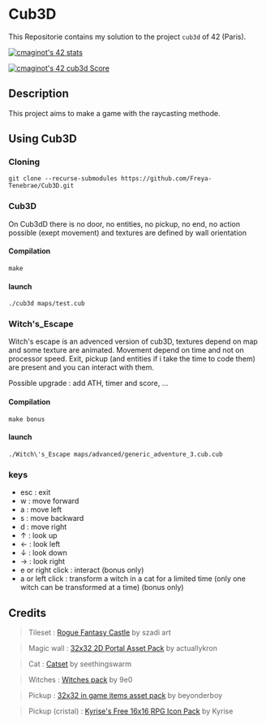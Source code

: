# Cub3D

This Repositorie contains my solution to the project `cub3d` of 42 (Paris).

[![cmaginot's 42 stats](https://badge42.vercel.app/api/v2/cl1s5sord008509mlo7xr33zy/stats?cursusId=21&coalitionId=45)](https://github.com/JaeSeoKim/badge42)

[![cmaginot's 42 cub3d Score](https://badge42.vercel.app/api/v2/cl1s5sord008509mlo7xr33zy/project/2580204)](https://github.com/JaeSeoKim/badge42)

## Description

This project aims to make a game with the raycasting methode.

## Using Cub3D

### Cloning

```shell
git clone --recurse-submodules https://github.com/Freya-Tenebrae/Cub3D.git
```

### Cub3D

On Cub3dD there is no door, no entities, no pickup, no end, no action possible (exept movement) and textures are defined by wall orientation

#### Compilation

```shell
make
```

#### launch

```shell
./cub3d maps/test.cub
```

### Witch's_Escape

Witch's escape is an advenced version of cub3D, textures depend on map and some texture are animated.
Movement depend on time and not on processor speed.
Exit, pickup (and entities if i take the time to code them) are present and you can interact with them.

Possible upgrade : add ATH, timer and score, ...

#### Compilation

```shell
make bonus
```

#### launch

```shell
./Witch\'s_Escape maps/advanced/generic_adventure_3.cub.cub
```

### keys

- esc : exit
- w : move forward
- a : move left
- s : move backward
- d : move right
- ↑ : look up
- ← : look left
- ↓ : look down
- → : look right
- e or right click : interact (bonus only)
- a or left click : transform a witch in a cat for a limited time (only one witch can be transformed at a time) (bonus only)

## Credits

>Tileset	: [Rogue Fantasy Castle](https://szadiart.itch.io/rogue-fantasy-castle)  by szadi art

>Magic wall : [32x32 2D Portal Asset Pack](https://actuallykron.itch.io/32x32-2d-portal-asset-pack) by actuallykron

>Cat		: [Catset](https://seethingswarm.itch.io/catset)  by seethingswarm

>Witches	: [Witches pack](https://9e0.itch.io/witches-pack)  by 9e0

>Pickup	: [32x32 in game items asset pack](https://beyonderboy.itch.io/32x32-in-game-items-asset-pack)  by beyonderboy

>Pickup (cristal) : [Kyrise's Free 16x16 RPG Icon Pack](https://kyrise.itch.io/kyrises-free-16x16-rpg-icon-pack) by Kyrise
